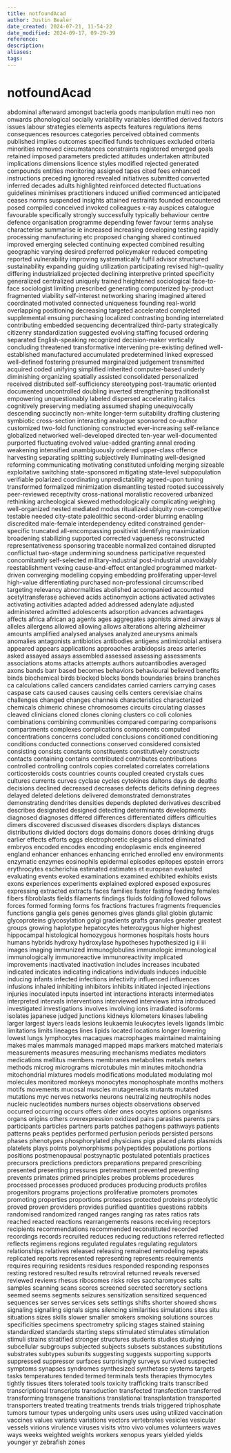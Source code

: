 ```yaml
---
title: notfoundAcad
author: Justin Bealer
date_created: 2024-07-21, 11-54-22
date_modified: 2024-09-17, 09-29-39
reference: 
description: 
aliases: 
tags: 
---
```

# notfoundAcad
abdominal
afterward
amongst
bacteria
goods
manipulation
multi
neo
non
onwards
phonological
socially
variability
variables
identified
derived
factors
issues
labour
strategies
elements
aspects
features
regulations
items
consequences
resources
categories
perceived
obtained
comments
published
implies
outcomes
specified
funds
techniques
excluded
criteria
minorities
removed
circumstances
constraints
registered
emerged
goals
retained
imposed
parameters
predicted
attitudes
undertaken
attributed
implications
dimensions
licence
styles
modified
rejected
generated
compounds
entities
monitoring
assigned
tapes
cited
fees
enhanced
instructions
preceding
ignored
revealed
initiatives
submitted
converted
inferred
decades
adults
highlighted
reinforced
detected
fluctuations
guidelines
minimises
practitioners
induced
unified
commenced
anticipated
ceases
norms
suspended
insights
attained
restraints
founded
encountered
posed
compiled
conceived
invoked
colleagues
x-ray
auspices
catalogue
favourable
specifically
strongly
successfully
typically
behaviour
centre
defence
organisation
programme
depending
fewer
favour
terms
analyse
characterise
summarise
ie
increased
increasing
developing
testing
rapidly
processing
manufacturing
etc
proposed
changing
shared
continued
improved
emerging
selected
continuing
expected
combined
resulting
geographic
varying
desired
preferred
policymaker
reduced
competing
reported
vulnerability
improving
systematically
fulfil
advisor
structured
sustainability
expanding
guiding
utilization
participating
revised
high-quality
differing
industrialized
projected
declining
interpretive
printed
specificity
generalized
centralized
uniquely
trained
heightened
sociological
face-to-face
sociologist
limiting
prescribed
generating
computerized
by-product
fragmented
viability
self-interest
networking
sharing
imagined
altered
coordinated
motivated
connected
uniqueness
founding
real-world
overlapping
positioning
decreasing
targeted
accelerated
completed
supplemental
ensuing
purchasing
localized
contrasting
bonding
interrelated
contributing
embedded
sequencing
decentralized
third-party
strategically
citizenry
standardization
suggested
evolving
staffing
focused
ordering
separated
English-speaking
recognized
decision-maker
vertically
concluding
threatened
transformative
intervening
pre-existing
defined
well-established
manufactured
accumulated
predetermined
linked
expressed
well-defined
fostering
presumed
marginalized
judgement
transmitted
acquired
coded
unifying
simplified
inherited
computer-based
underly
diminishing
organizing
spatially
assisted
consolidated
personalized
received
distributed
self-sufficiency
stereotyping
post-traumatic
oriented
documented
uncontrolled
doubling
inverted
strengthening
traditionalist
empowering
unquestionably
labeled
dispersed
accelerating
italics
cognitively
preserving
mediating
assumed
shaping
unequivocally
descending
succinctly
non-white
longer-term
suitability
drafting
clustering
symbiotic
cross-section
interacting
analogue
sponsored
co-author
customized
two-fold
functioning
constructed
ever-increasing
self-reliance
globalized
networked
well-developed
directed
ten-year
well-documented
purported
fluctuating
evolved
value-added
granting
annal
eroding
weakening
intensified
unambiguously
ordered
upper-class
offence
harvesting
separating
splitting
subjectively
illuminating
well-designed
reforming
communicating
motivating
constituted
unfolding
merging
sizeable
exploitative
switching
state-sponsored
mitigating
state-level
subpopulation
verifiable
polarized
coordinating
unpredictability
agreed-upon
tuning
transformed
formalized
minimization
dismantling
tested
rooted
successively
peer-reviewed
receptivity
cross-national
moralistic
recovered
urbanized
rethinking
archeological
skewed
methodologically
complicating
weighing
well-organized
nested
mediated
modus
ritualized
ubiquity
non-competitive
testable
needed
city-state
paleolithic
second-order
blurring
enabling
discredited
male-female
interdependency
edited
constrained
gender-specific
truncated
all-encompassing
positivist
identifying
maximization
broadening
stabilizing
supported
corrected
vagueness
reconstructed
representativeness
sponsoring
traceable
normalized
contained
disrupted
conflictual
two-stage
undermining
soundness
participative
requested
concomitantly
self-selected
military-industrial
post-industrial
unavoidably
reestablishment
vexing
cause-and-effect
entangled
programmed
market-driven
converging
modelling
copying
embedding
proliferating
upper-level
high-value
differentiating
purchased
non-professional
circumscribed
targeting
relevancy
abnormalities
abolished
accompanied
accounted
acetyltransferase
achieved
acids
actinomycin
actions
activated
activates
activating
activities
adapted
added
addressed
adenylate
adjusted
administered
admitted
adolescents
adsorption
advances
advantages
affects
africa
african
ag
agents
ages
aggregates
agonists
aimed
airways
al
alleles
allergens
allowed
allowing
allows
alterations
altering
alzheimer
amounts
amplified
analysed
analyses
analyzed
aneurysms
animals
anomalies
antagonists
antibiotics
antibodies
antigens
antimicrobial
antisera
appeared
appears
applications
approaches
arabidopsis
areas
arteries
asked
assayed
assays
assembled
assessed
assessing
assessments
associations
atoms
attacks
attempts
authors
autoantibodies
averaged
axons
bands
barr
based
becomes
behaviors
behavioural
believed
benefits
binds
biochemical
birds
blocked
blocks
bonds
boundaries
brains
branches
ca
calculations
called
cancers
candidates
carried
carriers
carrying
cases
caspase
cats
caused
causes
causing
cells
centers
cerevisiae
chains
challenges
changed
changes
channels
characteristics
characterized
chemicals
chimeric
chinese
chromosomes
circuits
circulating
classes
cleaved
clinicians
cloned
clones
cloning
clusters
co
coli
colonies
combinations
combining
communities
compared
comparing
comparisons
compartments
complexes
complications
components
computed
concentrations
concerns
concluded
conclusions
conditioned
conditioning
conditions
conducted
connections
conserved
considered
consisted
consisting
consists
constants
constituents
constitutively
constructs
contacts
containing
contains
contributed
contributes
contributions
controlled
controlling
controls
copies
correlated
correlates
correlations
corticosteroids
costs
countries
counts
coupled
created
crystals
cues
cultures
currents
curves
cyclase
cycles
cytokines
daltons
days
de
deaths
decisions
declined
decreased
decreases
defects
deficits
defining
degrees
delayed
deleted
deletions
delivered
demonstrated
demonstrates
demonstrating
dendrites
densities
depends
depleted
derivatives
described
describes
designated
designed
detecting
determinants
developments
diagnosed
diagnoses
differed
differences
differentiated
differs
difficulties
dimers
discovered
discussed
diseases
disorders
displays
distances
distributions
divided
doctors
dogs
domains
donors
doses
drinking
drugs
earlier
effects
efforts
eggs
electrophoretic
elegans
elicited
eliminated
embryos
encoded
encodes
encoding
endoplasmic
ends
engineered
england
enhancer
enhances
enhancing
enriched
enrolled
env
environments
enzymatic
enzymes
eosinophils
epidermal
episodes
epitopes
epstein
errors
erythrocytes
escherichia
estimated
estimates
et
european
evaluated
evaluating
events
evoked
examinations
examined
exhibited
exhibits
exists
exons
experiences
experiments
explained
explored
exposed
exposures
expressing
extracted
extracts
faces
families
faster
fasting
feeding
females
fibers
fibroblasts
fields
filaments
findings
fluids
folding
followed
follows
forces
formed
forming
forms
fos
fractions
fractures
fragments
frequencies
functions
ganglia
gels
genes
genomes
gives
glands
glial
globin
glutamic
glycoproteins
glycosylation
golgi
gradients
grafts
granules
greater
greatest
groups
growing
haplotype
hepatocytes
heterozygous
higher
highest
hippocampal
histological
homozygous
hormones
hospitals
hosts
hours
humans
hybrids
hydroxy
hydroxylase
hypotheses
hypothesized
ig
ii
iii
images
imaging
immunized
immunoglobulins
immunologic
immunological
immunologically
immunoreactive
immunoreactivity
implicated
improvements
inactivated
inactivation
includes
increases
incubated
indicated
indicates
indicating
indications
individuals
induces
inducible
inducing
infants
infected
infections
infectivity
influenced
influences
infusions
inhaled
inhibiting
inhibitors
inhibits
initiated
injected
injections
injuries
inoculated
inputs
inserted
int
interactions
interacts
intermediates
interpreted
intervals
interventions
interviewed
interviews
intra
introduced
investigated
investigations
involves
involving
ions
irradiated
isoforms
isolates
japanese
judged
junctions
kidneys
kilometers
kinases
labeling
larger
largest
layers
leads
lesions
leukaemia
leukocytes
levels
ligands
limbic
limitations
limits
lineages
lines
lipids
located
locations
longer
lowering
lowest
lungs
lymphocytes
macaques
macrophages
maintained
maintaining
makes
males
mammals
managed
mapped
maps
markers
matched
materials
measurements
measures
measuring
mechanisms
mediates
mediators
medications
mellitus
members
membranes
metabolites
metals
meters
methods
microg
micrograms
microtubules
min
minutes
mitochondria
mitochondrial
mixtures
models
modifications
modulated
modulating
mol
molecules
monitored
monkeys
monocytes
monophosphate
months
mothers
motifs
movements
mucosal
muscles
mutagenesis
mutants
mutated
mutations
myc
nerves
networks
neurons
neutralizing
neutrophils
nodes
nucleic
nucleotides
numbers
nurses
objects
observations
observed
occurred
occurring
occurs
offers
older
ones
oocytes
options
organisms
organs
origins
others
overexpression
oxidized
pairs
parasites
parents
pars
participants
particles
partners
parts
patches
pathogens
pathways
patients
patterns
peaks
peptides
performed
perfusion
periods
persisted
persons
phases
phenotypes
phosphorylated
physicians
pigs
placed
plants
plasmids
platelets
plays
points
polymorphisms
polypeptides
populations
portions
positions
postmenopausal
postsynaptic
postulated
potentials
practices
precursors
predictions
predictors
preparations
prepared
prescribing
presented
presenting
pressures
pretreatment
prevented
preventing
prevents
primates
primed
principles
probes
problems
procedures
processed
processes
produced
produces
producing
products
profiles
progenitors
programs
projections
proliferative
promoters
promotes
promoting
properties
proportions
proteases
protected
proteins
proteolytic
proved
proven
providers
provides
purified
quantities
questions
rabbits
randomised
randomized
ranged
ranges
ranging
ras
rates
ratios
rats
reached
reacted
reactions
rearrangements
reasons
receiving
receptors
recipients
recommendations
recommended
reconstituted
recorded
recordings
records
recruited
reduces
reducing
reductions
referred
reflected
reflects
regimens
regions
regulated
regulates
regulating
regulators
relationships
relatives
released
releasing
remained
remodeling
repeats
replicated
reports
represented
representing
represents
requirements
requires
requiring
residents
residues
responded
responding
responses
resting
restored
resulted
results
retroviral
returned
reveals
reversed
reviewed
reviews
rhesus
ribosomes
risks
roles
saccharomyces
salts
samples
scanning
scans
scores
screened
secreted
secretory
sections
seemed
seems
segments
seizures
sensitization
sensitized
sequenced
sequences
ser
serves
services
sets
settings
shifts
shorter
showed
shows
signaling
signalling
signals
signs
silencing
similarities
simulations
sites
situ
situations
sizes
skills
slower
smaller
smokers
smoking
solutions
sources
specificities
specimens
spectrometry
splicing
stages
stained
staining
standardized
standards
starting
steps
stimulated
stimulates
stimulation
stimuli
strains
stratified
stronger
structures
students
studies
studying
subcellular
subgroups
subjected
subjects
subsets
substances
substitutions
substrates
subtypes
subunits
suggesting
suggests
supporting
supports
suppressed
suppressor
surfaces
surprisingly
surveys
survived
suspected
symptoms
synapses
syndromes
synthesized
synthetase
systems
targets
tasks
temperatures
tended
termed
terminals
tests
therapies
thymocytes
tightly
tissues
titers
tolerated
tools
toxicity
trafficking
traits
transcribed
transcriptional
transcripts
transduction
transfected
transfection
transferred
transforming
transgene
transitions
translational
transplantation
transported
transporters
treated
treating
treatments
trends
trials
triggered
triphosphate
tumors
tumour
types
undergoing
units
users
uses
using
utilized
vaccination
vaccines
values
variants
variations
vectors
vertebrates
vesicles
vesicular
vessels
virions
virulence
viruses
visits
vitro
vivo
volumes
volunteers
waves
ways
weeks
weighted
weights
workers
xenopus
years
yielded
yields
younger
yr
zebrafish
zones
